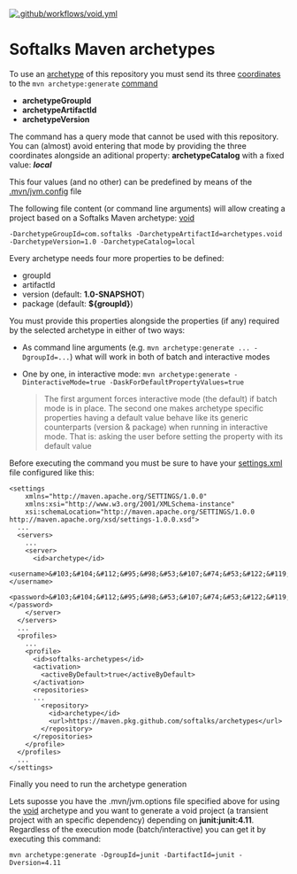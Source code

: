 [![.github/workflows/void.yml](https://github.com/softalks/archetypes/actions/workflows/void.yml/badge.svg)](https://github.com/softalks/archetypes/actions/workflows/void.yml)
# Softalks Maven archetypes
To use an [archetype](https://maven.apache.org/guides/introduction/introduction-to-archetypes.html) of this repository you must send its three [coordinates](https://maven.apache.org/pom.html#maven-coordinates) to the `mvn archetype:generate` [command](https://maven.apache.org/archetype/maven-archetype-plugin/generate-mojo.html)
- **archetypeGroupId**
- **archetypeArtifactId**
- **archetypeVersion**

The command has a query mode that cannot be used with this repository. You can (almost) avoid entering that mode by providing the three coordinates alongside an aditional property: **archetypeCatalog** with a fixed value: ***local***

This four values (and no other) can be predefined by means of the [.mvn/jvm.config](https://maven.apache.org/configure.html#mvn-jvm-config-file) file

The following file content (or command line arguments) will allow creating a project based on a Softalks Maven archetype: [void](https://github.com/softalks/archetypes/tree/main/void)
```
-DarchetypeGroupId=com.softalks -DarchetypeArtifactId=archetypes.void -DarchetypeVersion=1.0 -DarchetypeCatalog=local
```
Every archetype needs four more properties to be defined:
- groupId
- artifactId
- version (default: **1.0-SNAPSHOT**)
- package (default: **${groupId}**)

You must provide this properties alongside the properties (if any) required by the selected archetype in either of two ways:
- As command line arguments (e.g. `mvn archetype:generate ... -DgroupId=...`) what will work in both of batch and interactive modes
- One by one, in interactive mode: `mvn archetype:generate -DinteractiveMode=true -DaskForDefaultPropertyValues=true`

  > The first argument forces interactive mode (the default) if batch mode is in place. The second one makes archetype specific properties having a default value behave like its generic counterparts (version & package) when running in interactive mode. That is: asking the user before setting the property with its default value

Before executing the command you must be sure to have your [settings.xml](https://maven.apache.org/settings.html) file configured like this:
```
<settings 
	xmlns="http://maven.apache.org/SETTINGS/1.0.0"
	xmlns:xsi="http://www.w3.org/2001/XMLSchema-instance"
	xsi:schemaLocation="http://maven.apache.org/SETTINGS/1.0.0 http://maven.apache.org/xsd/settings-1.0.0.xsd">
  ...
  <servers>
    ...
    <server>
      <id>archetype</id>
      <username>&#103;&#104;&#112;&#95;&#98;&#53;&#107;&#74;&#53;&#122;&#119;&#65;&#119;&#70;&#66;&#56;&#57;&#57;&#99;&#107;&#51;&#65;&#97;&#81;&#57;&#89;&#82;&#111;&#113;&#108;&#66;&#53;&#78;&#73;&#49;&#108;&#75;&#110;&#119;&#76;</username>
      <password>&#103;&#104;&#112;&#95;&#98;&#53;&#107;&#74;&#53;&#122;&#119;&#65;&#119;&#70;&#66;&#56;&#57;&#57;&#99;&#107;&#51;&#65;&#97;&#81;&#57;&#89;&#82;&#111;&#113;&#108;&#66;&#53;&#78;&#73;&#49;&#108;&#75;&#110;&#119;&#76;</password>
    </server>
  </servers>
  ...
  <profiles>
    ...
    <profile>
      <id>softalks-archetypes</id>
      <activation>
        <activeByDefault>true</activeByDefault>
      </activation>
      <repositories>
      ...
        <repository>
          <id>archetype</id>
          <url>https://maven.pkg.github.com/softalks/archetypes</url>
        </repository>
      </repositories>
    </profile>
  </profiles>
  ...
</settings>
```
Finally you need to run the archetype generation

Lets suposse you have the .mvn/jvm.options file specified above for using the [void](https://github.com/softalks/archetypes/tree/main/void) archetype and you want to generate a void project (a transient project with an specific dependency) depending on **junit:junit:4.11**. Regardless of the execution mode (batch/interactive) you can get it by executing this command:
```
mvn archetype:generate -DgroupId=junit -DartifactId=junit -Dversion=4.11

